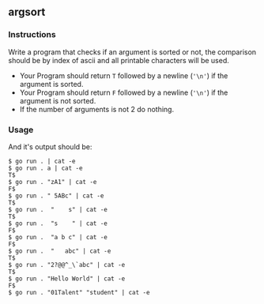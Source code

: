 ## argsort

### Instructions

Write a program that checks if an argument is sorted or not, the comparison should be by index of ascii and all printable characters will be used.

- Your Program should return `T` followed by a newline (`'\n'`) if the argument is sorted.
- Your Program should return `F` followed by a newline (`'\n'`) if the argument is not sorted.
- If the number of arguments is not 2 do nothing.

### Usage

And it's output should be:

```console
$ go run . | cat -e
$ go run . a | cat -e
T$
$ go run . "zA1" | cat -e
F$
$ go run . " 5ABc" | cat -e
T$
$ go run .  "    s" | cat -e
T$
$ go run .  "s    " | cat -e
F$
$ go run .  "a b c" | cat -e
F$
$ go run .  "   abc" | cat -e
T$
$ go run . "2?@@^_\`abc" | cat -e
T$
$ go run . "Hello World" | cat -e
F$
$ go run . "01Talent" "student" | cat -e
```
